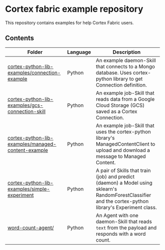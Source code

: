 # Cortex fabric example repository

This repository contains examples for help Cortex Fabric users.

## Contents
 | Folder | Language | Description |
 | --------| -------- |----------- |
 | [cortex-python-lib-examples/connection-example](./cortex-python-lib-examples/connection-example) | Python | An example daemon-Skill that connects to a Mongo database. Uses cortex-python library to get Connection definition. |
 | [cortex-python-lib-examples/gcs-connection-skill](./cortex-python-lib-examples/gcs-connection-skill) | Python | An example job-Skill that reads data from a Google Cloud Storage (GCS) saved as a Cortex Connection. |
 | [cortex-python-lib-examples/managed-content-example](./cortex-python-lib-examples/managed-content-example) | Python | An example job-Skill that uses the cortex-python library's ManagedContentClient to upload and download a message to Managed Content. |
 | [cortex-python-lib-examples/simple-experiment](./cortex-python-lib-examples/simple-experiment) | Python | A pair of Skills that train (job) and predict (daemon) a Model using sklearn's RandomForestClassifier and the cortex-python library's Experiment class. |
 | [word-count-agent/](./word-count-agent) | Python | An Agent with one daemon-Skill that reads `text` from the payload and responds with a word count.

